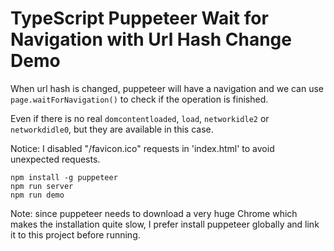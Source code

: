 TypeScript Puppeteer Wait for Navigation with Url Hash Change Demo
==================================================================

When url hash is changed, puppeteer will have a navigation and we can use
`page.waitForNavigation()` to check if the operation is finished.

Even if there is no real `domcontentloaded`, `load`, `networkidle2` or `networkdidle0`,
but they are available in this case.

Notice: I disabled "/favicon.ico" requests in 'index.html' to avoid unexpected requests.

```
npm install -g puppeteer
npm run server
npm run demo
```

Note: since puppeteer needs to download a very huge Chrome which makes the installation quite slow,
I prefer install puppeteer globally and link it to this project before running.
